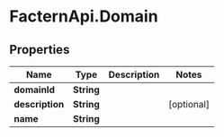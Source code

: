 # FacternApi.Domain

## Properties
Name | Type | Description | Notes
------------ | ------------- | ------------- | -------------
**domainId** | **String** |  | 
**description** | **String** |  | [optional] 
**name** | **String** |  | 


